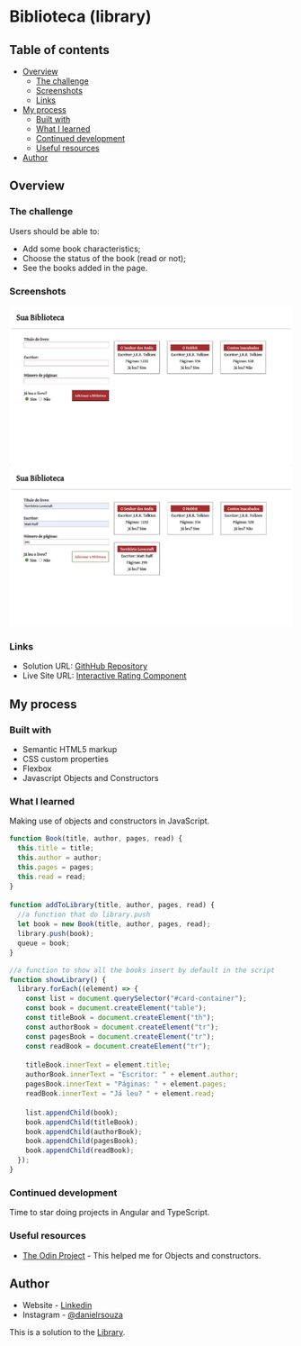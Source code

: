 # Biblioteca (library)

## Table of contents

- [Overview](#overview)
  - [The challenge](#the-challenge)
  - [Screenshots](#screenshots)
  - [Links](#links)
- [My process](#my-process)
  - [Built with](#built-with)
  - [What I learned](#what-i-learned)
  - [Continued development](#continued-development)
  - [Useful resources](#useful-resources)
- [Author](#author)

## Overview

### The challenge

Users should be able to:

- Add some book characteristics;
- Choose the status of the book (read or not);
- See the books added in the page.

### Screenshots

![](./images/Screenshot_1.png)
![](./images/Screenshot_2.png)

### Links

- Solution URL: [GithHub Repository](https://github.com/danielrsouza10/library)
- Live Site URL: [Interactive Rating Component](https://danielrsouza10.github.io/library/)

## My process

### Built with

- Semantic HTML5 markup
- CSS custom properties
- Flexbox
- Javascript Objects and Constructors

### What I learned

Making use of objects and constructors in JavaScript.

```js
function Book(title, author, pages, read) {
  this.title = title;
  this.author = author;
  this.pages = pages;
  this.read = read;
}

function addToLibrary(title, author, pages, read) {
  //a function that do library.push
  let book = new Book(title, author, pages, read);
  library.push(book);
  queue = book;
}
```

```js
//a function to show all the books insert by default in the script
function showLibrary() {
  library.forEach((element) => {
    const list = document.querySelector("#card-container");
    const book = document.createElement("table");
    const titleBook = document.createElement("th");
    const authorBook = document.createElement("tr");
    const pagesBook = document.createElement("tr");
    const readBook = document.createElement("tr");

    titleBook.innerText = element.title;
    authorBook.innerText = "Escritor: " + element.author;
    pagesBook.innerText = "Páginas: " + element.pages;
    readBook.innerText = "Já leu? " + element.read;

    list.appendChild(book);
    book.appendChild(titleBook);
    book.appendChild(authorBook);
    book.appendChild(pagesBook);
    book.appendChild(readBook);
  });
}
```

### Continued development

Time to star doing projects in Angular and TypeScript.

### Useful resources

- [The Odin Project](https://www.theodinproject.com) - This helped me for Objects and constructors.

## Author

- Website - [Linkedin](https://www.linkedin.com/in/danielrsouza/)
- Instagram - [@danielrsouza](https://www.instagram.com/danielrsouza)

This is a solution to the [Library](https://www.theodinproject.com/lessons/node-path-javascript-library).
